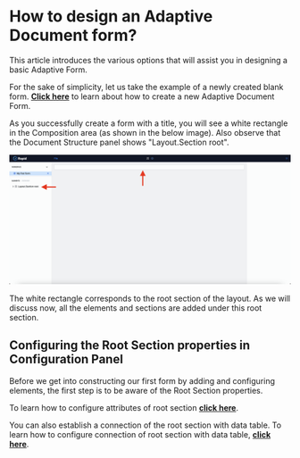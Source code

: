 # How to design an Adaptive Document form?

This article introduces the various options that will assist you in designing a basic Adaptive Form.

For the sake of simplicity, let us take the example of a newly created blank form. <a href="https://rapiddocs.z8.web.core.windows.net/docs/Rapid/Keyper%20Manual/Adaptive%20Designer/How%20to%20create%20a%20new%20Adaptive%20Document%20Form/" target="_blank">**Click here**</a> to learn about how to create a new Adaptive Document Form.

As you successfully create a form with a title, you will see a white rectangle in the Composition area (as shown in the below image). Also observe that the Document Structure panel shows "Layout.Section root".

![Image showing blank composition area of a new form](<Adaptive Design 1.png>)

The white rectangle corresponds to the root section of the layout. As we will discuss now, all the elements and sections are added under this root section. 

## Configuring the Root Section properties in Configuration Panel

Before we get into constructing our first form by adding and configuring elements, the first step is to be aware of the Root Section properties.

To learn how to configure attributes of root section <a href="https://rapiddocs.z8.web.core.windows.net/docs/Rapid/Keyper%20Manual/Adaptive%20Designer/How%20to%20configure%20Attributes%20of%20Root%20Section/" target="_blank">**click here**</a>.

You can also establish a connection of the root section with data table. To learn how to configure connection of root section with data table, <a href="https://rapiddocs.z8.web.core.windows.net/docs/Rapid/Keyper%20Manual/Adaptive%20Designer/How%20to%20configure%20connection%20of%20root%20section%20with%20data%20table/" target="_blank">**click here**</a>.

